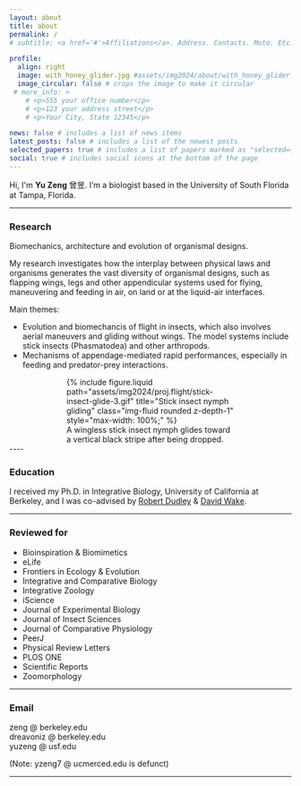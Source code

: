 ```yaml
---
layout: about
title: about
permalink: /
# subtitle: <a href='#'>Affiliations</a>. Address. Contacts. Moto. Etc.

profile:
  align: right
  image: with_honey_glider.jpg #assets/img2024/about/with_honey_glider.jpg
  image_circular: false # crops the image to make it circular
 # more_info: >
    # <p>555 your office number</p>
    # <p>123 your address street</p>
    # <p>Your City, State 12345</p>

news: false # includes a list of news items
latest_posts: false # includes a list of the newest posts
selected_papers: true # includes a list of papers marked as "selected={true}"
social: true # includes social icons at the bottom of the page
---
```


<!--![borneo cicada](assets/img/borneo_cicada.jpeg){:class="img-responsive"}{:height="200px"}-->
<!--{:width="25%"}-->  

Hi, I'm **Yu Zeng** 曾昱. I’m a biologist based in the University of South Florida at Tampa, Florida.

----

### Research
Biomechanics, architecture and evolution of organismal designs. 

My research investigates how the interplay between physical laws and organisms generates the vast diversity of organismal designs, such as flapping wings, legs and other appendicular systems used for flying, maneuvering and feeding in air, on land or at the liquid-air interfaces. 

Main themes: 
* Evolution and biomechancis of flight in insects, which also involves aerial maneuvers and gliding without wings. The model systems include stick insects (Phasmatodea) and other arthropods. 
* Mechanisms of appendage-mediated rapid performances, especially in feeding and predator-prey interactions. 

<div class="text-center" style="width: 300px; margin: 0 auto;">
  {% include figure.liquid path="assets/img2024/proj.flight/stick-insect-glide-3.gif" title="Stick insect nymph gliding" class="img-fluid rounded z-depth-1" style="max-width: 100%;" %}
  <div class="caption">
      A wingless stick insect nymph glides toward a vertical black stripe after being dropped. 
  </div>
</div>
----

### Education
I received my Ph.D. in Integrative Biology, University of California at Berkeley, and I was co-advised by [Robert Dudley](https://berkeleyflightlab.org) & [David Wake](https://wakelab.berkeley.edu/).

----

### Reviewed for
* Bioinspiration & Biomimetics
* eLife
* Frontiers in Ecology & Evolution 
* Integrative and Comparative Biology
* Integrative Zoology
* iScience
* Journal of Experimental Biology
* Journal of Insect Sciences
* Journal of Comparative Physiology
* PeerJ
* Physical Review Letters
* PLOS ONE
* Scientific Reports
* Zoomorphology

----

### Email
zeng @ berkeley.edu  
dreavoniz @ berkeley.edu  
yuzeng @ usf.edu  
  
(Note: yzeng7 @ ucmerced.edu is defunct)  

----
<!--How to pronounce my name? My first name Yu ([昱](https://chinese.yabla.com/chinese-english-pinyin-dictionary.php?define=%E6%98%B1)): it has a final "[-ü](https://resources.allsetlearning.com/chinese/pronunciation/-%C3%BC)", see details [here](https://resources.allsetlearning.com/chinese/pronunciation/Yu) and [this YouTube video](https://www.youtube.com/watch?v=XwG_jp42GhA).-->

<!-- > Write  **about** yourself. Link to your favorite [subreddit](http://reddit.com). You can put a picture in, too. The code is already in, just name your picture `prof_pic.jpg` and put it in the `img/` folder. -->

<!--more things-->

<!-- Put your address / P.O. box / other info right below your picture. You can also disable any of these elements by editing `profile` property of the YAML header of your `_pages/about.md`. Edit `_bibliography/papers.bib` and Jekyll will render your [publications page](/al-folio/publications/) automatically.--> 

<!-- Link to your social media connections, too. This theme is set up to use [Font Awesome icons](https://fontawesome.com/) and [Academicons](https://jpswalsh.github.io/academicons/), like the ones below. Add your Facebook, Twitter, LinkedIn, Google Scholar, or just disable all of them.--> 
